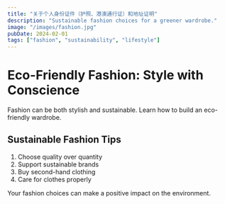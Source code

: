 ```yaml
---
title: "关于个人身份证件（护照、港澳通行证）和地址证明"
description: "Sustainable fashion choices for a greener wardrobe."
image: "/images/fashion.jpg"
pubDate: 2024-02-01
tags: ["fashion", "sustainability", "lifestyle"]
---
```


# Eco-Friendly Fashion: Style with Conscience

Fashion can be both stylish and sustainable. Learn how to build an eco-friendly wardrobe.

## Sustainable Fashion Tips

1. Choose quality over quantity
2. Support sustainable brands
3. Buy second-hand clothing
4. Care for clothes properly

Your fashion choices can make a positive impact on the environment.
